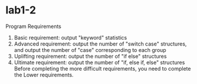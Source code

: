 # lab1-2
Program Requirements
1. Basic requirement: output "keyword" statistics
2. Advanced requirement: output the number of "switch case" structures, and output the number of "case" corresponding to each group
3. Uplifting requirement: output the number of "if else" structures
4. Ultimate requirement: output the number of "if, else if, else" structures
Before completing the more difficult requirements, you need to complete the Lower requirements.
